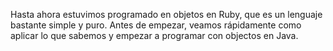 Hasta ahora estuvimos programado en objetos en Ruby, que es un lenguaje bastante simple y puro.    Antes de empezar, veamos rápidamente como aplicar lo que sabemos y empezar a programar con objectos en Java. 
